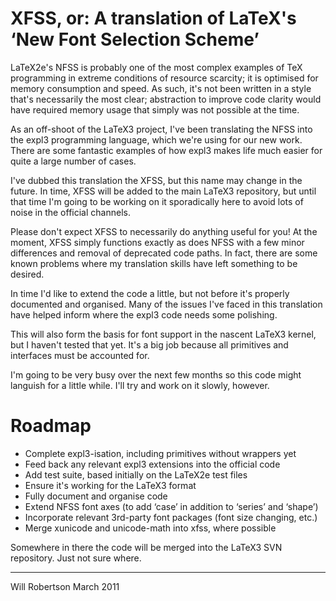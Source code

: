 
XFSS, or: A translation of LaTeX's ‘New Font Selection Scheme’
==============================================================

LaTeX2e's NFSS is probably one of the most complex examples of TeX
programming in extreme conditions of resource scarcity; it is optimised
for memory consumption and speed. As such, it's not been written in a style
that's necessarily the most clear; abstraction to improve code clarity
would have required memory usage that simply was not possible at the time.

As an off-shoot of the LaTeX3 project, I've been translating the NFSS into
the expl3 programming language, which we're using for our new work.
There are some fantastic examples of how expl3 makes life much easier for
quite a large number of cases.

I've dubbed this translation the XFSS, but this name may change in the future.
In time, XFSS will be added to the main LaTeX3 repository, but until that time
I'm going to be working on it sporadically here to avoid lots of noise in
the official channels.

Please don't expect XFSS to necessarily do anything useful for you!
At the moment, XFSS simply functions exactly as does NFSS with a few minor
differences and removal of deprecated code paths.
In fact, there are some known problems where my translation skills have left
something to be desired.

In time I'd like to extend the code a little, but not before it's properly
documented and organised. Many of the issues I've faced in this translation
have helped inform where the expl3 code needs some polishing.

This will also form the basis for font support in the nascent LaTeX3 kernel,
but I haven't tested that yet. It's a big job because all primitives and
interfaces must be accounted for.

I'm going to be very busy over the next few months so this code might languish
for a little while. I'll try and work on it slowly, however.

Roadmap
=======

 * Complete expl3-isation, including primitives without wrappers yet
 * Feed back any relevant expl3 extensions into the official code
 * Add test suite, based initially on the LaTeX2e test files
 * Ensure it's working for the LaTeX3 format
 * Fully document and organise code
 * Extend NFSS font axes (to add ‘case’ in addition to ‘series’ and ‘shape’)
 * Incorporate relevant 3rd-party font packages (font size changing, etc.)
 * Merge xunicode and unicode-math into xfss, where possible

Somewhere in there the code will be merged into the LaTeX3 SVN repository.
Just not sure where.

--------------
Will Robertson
March 2011